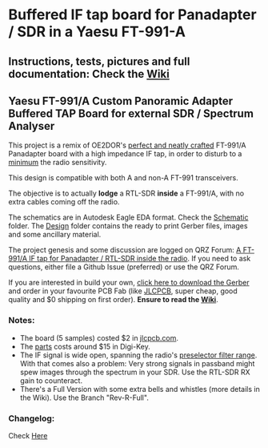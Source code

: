 # Buffered IF tap board for Panadapter / SDR in a Yaesu FT-991-A

## Instructions, tests, pictures and full documentation: Check the [Wiki](https://github.com/rfrht/FT991A-PAT/wiki)

## Yaesu FT-991/A Custom Panoramic Adapter Buffered TAP Board for external SDR / Spectrum Analyser

This project is a remix of OE2DOR's [perfect and neatly crafted](https://raw.githubusercontent.com/Lightning1984/FT991A-PAT/PAT-Light/Design/FT991-PAT_Installed.jpg) FT-991/A Panadapter board with a high impedance IF tap, in order to disturb to a [minimum](https://youtu.be/yeTeMTJRBIg) the radio sensitivity.

This design is compatible with both A and non-A FT-991 transceivers.

The objective is to actually **lodge** a RTL-SDR **inside** a FT-991/A, with no extra cables coming off the radio.

The schematics are in Autodesk Eagle EDA format. Check the [Schematic](Schematic) folder. The [Design](Design) folder contains the ready to print Gerber files, images and some ancillary material.

The project genesis and some discussion are logged on QRZ Forum: [A FT-991/A IF tap for Panadapter / RTL-SDR inside the radio](https://forums.qrz.com/index.php?threads/hard-hack-embedding-a-sdr-in-ft-991a-need-rf-designers-review.650840/). If you need to ask questions, either file a Github Issue (preferred) or use the QRZ Forum.

If you are interested in build your own, [click here to download the Gerber](Design/board-gerbers.zip) and order in your favourite PCB Fab (like [JLCPCB](https://jlcpcb.com/quote), super cheap, good quality and $0 shipping on first order). **Ensure to read the [Wiki](https://github.com/rfrht/FT991A-PAT/wiki)**.

### Notes:

* The board (5 samples) costed $2 in [jlcpcb.com](https://jlcpcb.com/quote).
* The [parts](Design/bom-ft991-panadapter.csv) costs around $15 in Digi-Key.
* The IF signal is wide open, spanning the radio's [preselector filter range](/rfrht/FT991A-PAT/wiki/appendix-preselector-rx-stage-characteristics). With that comes also a problem: Very strong signals in passband might spew images through the spectrum in your SDR. Use the RTL-SDR RX gain to counteract.
* There's a Full Version with some extra bells and whistles (more details in the Wiki). Use the Branch "Rev-R-Full".

### Changelog:
Check [Here](CHANGELOG.md)
